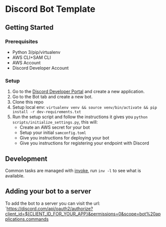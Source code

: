 # Discord Bot Template

## Getting Started

### Prerequisites
* Python 3/pip/virtualenv
* AWS CLI+SAM CLI
* AWS Account
* Discord Developer Account 

### Setup
1. Go to the [Discord Developer Portal](https://discord.com/developers/applications) and create a new application.
2. Go to the Bot tab and create a new bot.
3. Clone this repo
4. Setup local env: `virtualenv venv && source venv/bin/activate && pip install -r dev-requirements.txt`
5. Run the setup script and follow the instructions it gives you `python scripts/initialize_settings.py`, this will:
    * Create an AWS secret for your bot
    * Setup your initial `samconfig.toml`
    * Give you instructions for deploying your bot
    * Give you instructions for registering your endpoint with Discord

## Development
Common tasks are managed with [invoke](https://www.pyinvoke.org/), run `inv -l` to see what is available.

## Adding your bot to a server
To add the bot to a server you can visit the url: `https://discord.com/api/oauth2/authorize?client_id=${CLIENT_ID_FOR_YOUR_APP}&permissions=0&scope=bot%20applications.commands

